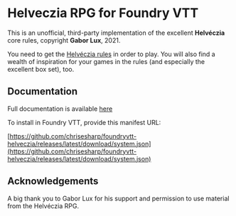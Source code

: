 # Helveczia RPG for Foundry VTT

 This is an unofficial, third-party implementation of the excellent **Helvéczia** core rules, copyright **Gabor Lux**, 2021.

You need to get the [Helvéczia rules](https://emdt.bigcartel.com/category/helveczia-rpg)
in order to play. You will also find a wealth of inspiration for your games in the rules (and especially the excellent box set), too.

## Documentation

Full documentation is available [here](https://chrisesharp.github.io/foundryvtt-helveczia/)

To install in Foundry VTT, provide this manifest URL:

[https://github.com/chrisesharp/foundryvtt-helveczia/releases/latest/download/system.json](https://github.com/chrisesharp/foundryvtt-helveczia/releases/latest/download/system.json)


## Acknowledgements

A big thank you to Gabor Lux for his support and permission to use material from the Helvéczia RPG.

